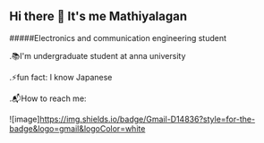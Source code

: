 ## Hi there 👋 It's me Mathiyalagan

#####Electronics and communication engineering student

.📚I'm undergraduate student at anna university

.⚡️fun fact: I know Japanese

.📬How to reach me:

![image]https://img.shields.io/badge/Gmail-D14836?style=for-the-badge&logo=gmail&logoColor=white
